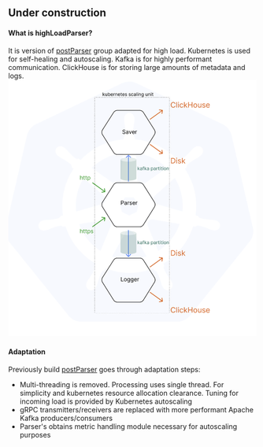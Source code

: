 ## Under construction

#### What is highLoadParser?
It is version of [postParser](https://github.com/vynovikov/postParser) group adapted for high load.  Kubernetes is used for self-healing and autoscaling. Kafka is for highly performant communication. ClickHouse is for storing large amounts of metadata and logs.
![highLoad group](forManual/highLoad.png)

#### Adaptation
Previously build [postParser](https://github.com/vynovikov/postParser) goes through adaptation steps:
- Multi-threading is removed. Processing uses single thread. For simplicity and kubernetes resource allocation clearance. Tuning for incoming load is provided by Kubernetes autoscaling
- gRPC transmitters/receivers are replaced with more performant Apache Kafka producers/consumers
- Parser's obtains metric handling module necessary for autoscaling purposes
